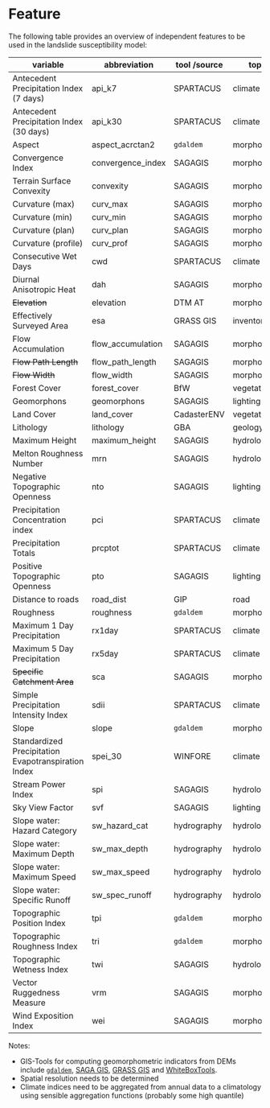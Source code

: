 # Feature

The following table provides an overview of independent features to be used in the landslide susceptibility model:

| variable                                            | abbreviation       | tool /source | topic        |
| --------------------------------------------------- | ------------------ | ------------ | ------------ |
| Antecedent Precipitation Index (7 days)             | api_k7             | SPARTACUS    | climate      |
| Antecedent Precipitation Index (30 days)            | api_k30            | SPARTACUS    | climate      |
| Aspect                                              | aspect_acrctan2    | `gdaldem`    | morphometry  |
| Convergence Index                                   | convergence_index  | SAGAGIS      | morphometry  |
| Terrain Surface Convexity                           | convexity          | SAGAGIS      | morphometry  |
| Curvature (max)                                     | curv_max           | SAGAGIS      | morphometry  |
| Curvature (min)                                     | curv_min           | SAGAGIS      | morphometry  |
| Curvature (plan)                                    | curv_plan          | SAGAGIS      | morphometry  |
| Curvature (profile)                                 | curv_prof          | SAGAGIS      | morphometry  |
| Consecutive Wet Days                                | cwd                | SPARTACUS    | climate      |
| Diurnal Anisotropic Heat                            | dah                | SAGAGIS      | morphometry  |
| ~~Elevation~~                                       | elevation          | DTM AT       | morphometry  |
| Effectively Surveyed Area                           | esa                | GRASS GIS    | inventory    |
| Flow Accumulation                                   | flow_accumulation  | SAGAGIS      | morphometry  |
| ~~Flow Path Length~~                                | flow_path_length   | SAGAGIS      | morphometry  |
| ~~Flow Width~~                                      | flow_width         | SAGAGIS      | morphometry  |
| Forest Cover                                        | forest_cover       | BfW          | vegetation   |
| Geomorphons                                         | geomorphons        | SAGAGIS      | lighting     |
| Land Cover                                          | land_cover         | CadasterENV  | vegetation   |
| Lithology                                           | lithology          | GBA          | geology      |
| Maximum Height                                      | maximum_height     | SAGAGIS      | hydrology    |
| Melton Roughness Number                             | mrn                | SAGAGIS      | hydrology    |
| Negative Topographic Openness                       | nto                | SAGAGIS      | lighting     |
| Precipitation Concentration index                   | pci                | SPARTACUS    | climate      |
| Precipitation Totals                                | prcptot            | SPARTACUS    | climate      |
| Positive Topographic Openness                       | pto                | SAGAGIS      | lighting     |
| Distance to roads                                   | road_dist          | GIP          | road         |
| Roughness                                           | roughness          | `gdaldem`    | morphometry  |
| Maximum 1 Day Precipitation                         | rx1day             | SPARTACUS    | climate      |
| Maximum 5 Day Precipitation                         | rx5day             | SPARTACUS    | climate      |
| ~~Specific Catchment Area~~                         | sca                | SAGAGIS      | morphometry  |
| Simple Precipitation Intensity Index                | sdii               | SPARTACUS    | climate      |
| Slope                                               | slope              | `gdaldem`    | morphometry  |
| Standardized Precipitation Evapotranspiration Index | spei_30            | WINFORE      | climate      |
| Stream Power Index                                  | spi                | SAGAGIS      | hydrology    |
| Sky View Factor                                     | svf                | SAGAGIS      | lighting     |
| Slope water: Hazard Category                        | sw_hazard_cat      | hydrography  | hydrology    |
| Slope water: Maximum Depth                          | sw_max_depth       | hydrography  | hydrology    |
| Slope water: Maximum Speed                          | sw_max_speed       | hydrography  | hydrology    |
| Slope water: Specific Runoff                        | sw_spec_runoff     | hydrography  | hydrology    |
| Topographic Position Index                          | tpi                | `gdaldem`    | morphometry  |
| Topographic Roughness Index                         | tri                | `gdaldem`    | morphometry  |
| Topographic Wetness Index                           | twi                | SAGAGIS      | hydrology    |
| Vector Ruggedness Measure                           | vrm                | SAGAGIS      | morphometry  |
| Wind Exposition Index                               | wei                | SAGAGIS      | morphometry  |

Notes:
- GIS-Tools for computing geomorphometric indicators from DEMs include [`gdaldem`](https://gdal.org/programs/gdaldem.html), [SAGA GIS](https://saga-gis.sourceforge.io/saga_tool_doc/8.0.0/ta_morphometry.html), [GRASS GIS](https://grass.osgeo.org/grass82/manuals/keywords.html#terrain%20patterns) and [WhiteBoxTools](https://www.whiteboxgeo.com/manual/wbt_book/available_tools/geomorphometric_analysis.html).
- Spatial resolution needs to be determined
- Climate indices need to be aggregated from annual data to a climatology using sensible aggregation functions (probably some high quantile)
